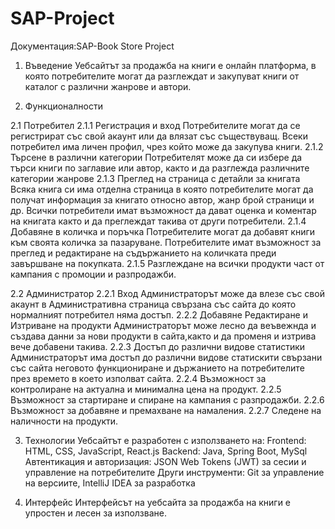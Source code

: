 # SAP-Project


Документация:SAP-Book Store Project
1. Въведение
Уебсайтът за продажба на книги е онлайн платформа, в която потребителите могат да разглеждат и закупуват книги от каталог с различни жанрове и автори.


3. Функционалности


2.1 Потребител
2.1.1 Регистрация и вход
Потребителите могат да се регистрират със свой акаунт или да влязат със съществуващ.
Всеки потребител има личен профил, чрез който може да закупува книги.
2.1.2 Търсене в различни категории
Потребителят може да си избере да търси книги по заглавие или автор, както и да разглежда различните категории жанрове
2.1.3 Преглед на страница с детайли за книгата
Всяка книга си има отделна страница в която потребителите могат да получат информация за книгато относно автор, жанр брой страници и др.
Всички потребители имат възможност да дават оценка и коментар на книгата както и да преглеждат такива от други потребители.
2.1.4 Добавяне в количка и поръчка
Потребителите могат да добавят книги към своята количка за пазаруване.
Потребителите имат възможност за преглед и редактиране на съдържанието на количката преди завършване на покупката.
2.1.5 Разглеждане на всички продукти част от кампания с промоции и разпродажби.

   
2.2 Администратор
2.2.1 Вход
Администраторът може да влезе със свой акаунт в Административна страница свързана със сайта до която нормалният потребител няма достъп.
2.2.2 Добавяне Редактиране и Изтриване на продукти
Администраторът може лесно да веъвежнда и създава данни за нови продукти в сайта,както и да променя и изтрива вече добавени такива.
2.2.3 Достъп до различни видове статистики
Администраторът има достъп до различни видове статискити свързани със сайта неговото функциониране и държанието на потребителите през времето в което изполват сайта.
2.2.4 Възможност за контролиране на актуална и минимална цена на продукт.
2.2.5 Възможност за стартиране и спиране на кампания с разпродажби.
2.2.6 Възможност за добавяне и премахване на намаления.
2.2.7 Следене на наличности на продукти.


3. Технологии
Уебсайтът е разработен с използването на:
Frontend: HTML, CSS, JavaScript, React.js
Backend: Java, Spring Boot, MySql
Автентикация и авторизация: JSON Web Tokens (JWT) за сесии и управление на потребителите
Други инструменти: Git за управление на версиите, IntelliJ IDEA за разработка


4. Интерфейс
Интерфейсът на уебсайта за продажба на книги е упростен и лесен за използване.
